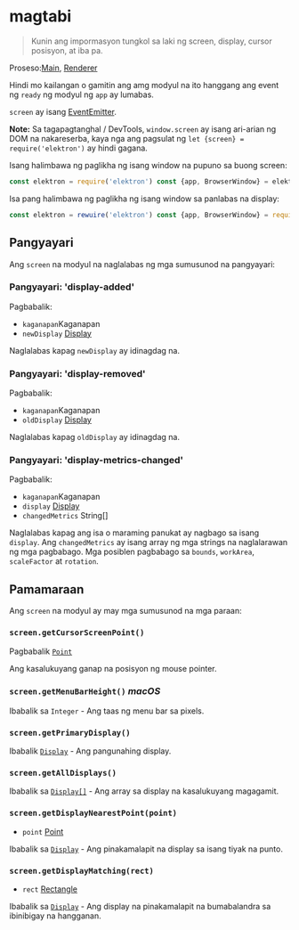 # magtabi

> Kunin ang impormasyon tungkol sa laki ng screen, display, cursor posisyon, at iba pa.

Proseso:[Main](../glossary.md#main-process), [Renderer](../glossary.md#renderer-process) 

Hindi mo kailangan o gamitin ang amg modyul na ito hanggang ang event ng `ready` ng modyul ng `app` ay lumabas.

`screen` ay isang [EventEmitter](https://nodejs.org/api/events.html#events_class_eventemitter).

**Note:** Sa tagapagtanghal / DevTools, `window.screen` ay isang ari-arian ng DOM na nakareserba, kaya nga ang pagsulat ng `let {screen} = require('elektron')` ay hindi gagana.

Isang halimbawa ng paglikha ng isang window na pupuno sa buong screen:

```javascript
const elektron = require('elektron') const {app, BrowserWindow} = elektron let win app.on('ready', () => { const {width, height} = elektron.screen.getPrimaryDisplay().workAreaSize win = new BrowserWindow({width, height}) win.loadURL('https:..github.com') })
```

Isa pang halimbawa ng paglikha ng isang window sa panlabas na display:

```javascript
const elektron = rewuire('elektron') const {app, BrowserWindow} = require('elektron') let win app.on('ready',() => { let displays = elektron.screen.getAllDisplays() let externalDisplay = displays.find((display) = > { return display.bounds.x !== 0 || display.bounds.y!== 0 }) of (externalDisplay) { win = new BrowserWindow({ x: externalDisplay.bounds.x + 50, y: externalDisplay.bounds.y + 50 }) win.loadURL('https://github.com') } })
```

## Pangyayari

Ang `screen` na modyul na naglalabas ng mga sumusunod na pangyayari:

### Pangyayari: 'display-added'

Pagbabalik:

* `kaganapan`Kaganapan
* `newDisplay` [Display](structures/display.md)

Naglalabas kapag `newDisplay` ay idinagdag na.

### Pangyayari: 'display-removed'

Pagbabalik:

* `kaganapan`Kaganapan
* `oldDisplay` [Display](structures/display.md)

Naglalabas kapag `oldDisplay` ay idinagdag na.

### Pangyayari: 'display-metrics-changed'

Pagbabalik:

* `kaganapan`Kaganapan
* `display` [Display](structures/display.md)
* `changedMetrics` String[]

Naglalabas kapag ang isa o maraming panukat ay nagbago sa isang `display`. Ang `changedMetrics` ay isang array ng mga strings na naglalarawan ng mga pagbabago. Mga posiblen pagbabago sa `bounds`, `workArea`, `scaleFactor` at `rotation`.

## Pamamaraan

Ang `screen` na modyul ay may mga sumusunod na mga paraan:

### `screen.getCursorScreenPoint()`

Pagbabalik [`Point`](structures/point.md)

Ang kasalukuyang ganap na posisyon ng mouse pointer.

### `screen.getMenuBarHeight()` *macOS*

Ibabalik sa `Integer` - Ang taas ng menu bar sa pixels.

### `screen.getPrimaryDisplay()`

Ibabalik [`Display`](structures/display.md) - Ang pangunahing display.

### `screen.getAllDisplays()`

Ibabalik sa [`Display[]`](structures/display.md) - Ang array sa display na kasalukuyang magagamit.

### `screen.getDisplayNearestPoint(point)`

* `point` [Point](structures/point.md)

Ibabalik sa [`Display`](structures/display.md) - Ang pinakamalapit na display sa isang tiyak na punto.

### `screen.getDisplayMatching(rect)`

* `rect` [Rectangle](structures/rectangle.md)

Ibabalik sa [`Display`](structures/display.md) - Ang display na pinakamalapit na bumabalandra sa ibinibigay na hangganan.